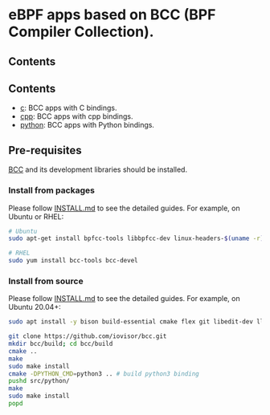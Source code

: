 # eBPF apps based on BCC (BPF Compiler Collection).

## Contents

## Contents

* [c](c): BCC apps with C bindings.
* [cpp](cpp): BCC apps with cpp bindings.
* [python](python): BCC apps with Python bindings.

## Pre-requisites

[BCC](https://github.com/iovisor/bcc) and its development libraries should be installed.

### Install from packages

Please follow [INSTALL.md](https://github.com/iovisor/bcc/blob/master/INSTALL.md) to see the detailed guides. For example, on Ubuntu or RHEL:

```sh
# Ubuntu
sudo apt-get install bpfcc-tools libbpfcc-dev linux-headers-$(uname -r)

# RHEL
sudo yum install bcc-tools bcc-devel
```

### Install from source

Please follow [INSTALL.md](https://github.com/iovisor/bcc/blob/master/INSTALL.md#source) to see the detailed guides. For example, on Ubuntu 20.04+:

```sh
sudo apt install -y bison build-essential cmake flex git libedit-dev llvm-dev libclang-dev python3 zlib1g-dev libelf-dev libfl-dev python3-setuptools libpolly-18-dev

git clone https://github.com/iovisor/bcc.git
mkdir bcc/build; cd bcc/build
cmake ..
make
sudo make install
cmake -DPYTHON_CMD=python3 .. # build python3 binding
pushd src/python/
make
sudo make install
popd
```
